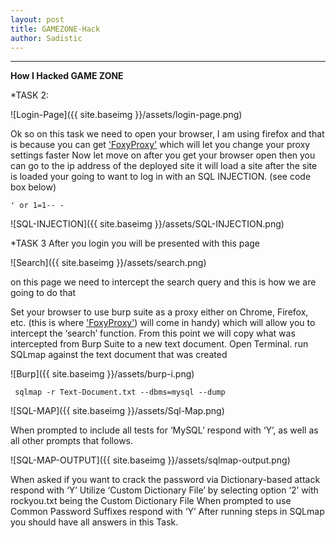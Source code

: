 ```yaml
---
layout: post
title: GAMEZONE-Hack
author: Sadistic
---
```


---

**How I Hacked GAME ZONE**

*TASK 2:

![Login-Page]({{ site.baseimg }}/assets/login-page.png)

Ok so on this task we need to open your browser, I am using firefox and that is because you can get ['FoxyProxy'](https://addons.mozilla.org/en-US/firefox/addon/foxyproxy-standard/) which will let you change your proxy settings faster
Now let move on after you get your browser open then you can go to the ip address of the deployed site it will load a site after the site is loaded your going to want to log in with an SQL INJECTION. (see code box below)

~~~
' or 1=1-- -
~~~

![SQL-INJECTION]({{ site.baseimg }}/assets/SQL-INJECTION.png)

*TASK 3
After you login you will be presented with this page

![Search]({{ site.baseimg }}/assets/search.png)

on this page we need to intercept the search query and this is how we are going to do that

Set your browser to use burp suite as a proxy either on Chrome, Firefox, etc. (this is where ['FoxyProxy'](https://addons.mozilla.org/en-US/firefox/addon/foxyproxy-standard/)) will come in handy) which will allow you to intercept the ‘search’ function. From this point we will copy what was intercepted from Burp Suite to a new text document.
Open Terminal. run SQLmap against the text document that was created

![Burp]({{ site.baseimg }}/assets/burp-i.png)

~~~
 sqlmap -r Text-Document.txt --dbms=mysql --dump
~~~

![SQL-MAP]({{ site.baseimg }}/assets/Sql-Map.png)

When prompted to include all tests for ‘MySQL’ respond with ‘Y’, as well as all other prompts that follows.

![SQL-MAP-OUTPUT]({{ site.baseimg }}/assets/sqlmap-output.png)

When asked if you want to crack the password via Dictionary-based attack respond with ‘Y’
Utilize ‘Custom Dictionary File’ by selecting option ‘2’ with rockyou.txt being the Custom Dictionary File
When prompted to use Common Password Suffixes respond with ‘Y’
After running steps in SQLmap you should have all answers in this Task.
